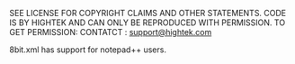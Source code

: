 SEE LICENSE FOR COPYRIGHT CLAIMS AND OTHER STATEMENTS. CODE IS BY HIGHTEK AND CAN ONLY BE REPRODUCED WITH PERMISSION. TO GET PERMISSION: CONTATCT : support@hightek.com

8bit.xml has support for notepad++ users.